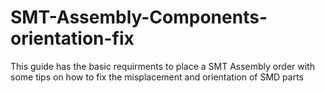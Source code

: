 # SMT-Assembly-Components-orientation-fix
This guide has the basic requirments to place a SMT Assembly order with some tips on how to fix the misplacement and orientation of SMD parts
